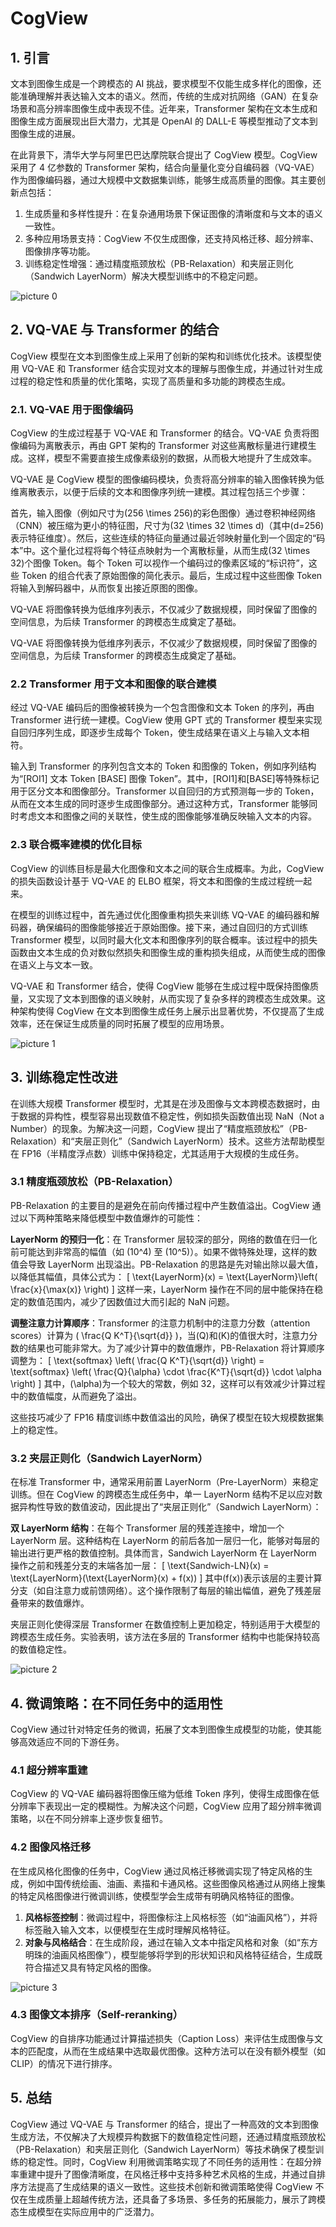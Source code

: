 # CogView

## 1. 引言

文本到图像生成是一个跨模态的 AI 挑战，要求模型不仅能生成多样化的图像，还能准确理解并表达输入文本的语义。然而，传统的生成对抗网络（GAN）在复杂场景和高分辨率图像生成中表现不佳。近年来，Transformer 架构在文本生成和图像生成方面展现出巨大潜力，尤其是 OpenAI 的 DALL-E 等模型推动了文本到图像生成的进展。

在此背景下，清华大学与阿里巴巴达摩院联合提出了 CogView 模型。CogView 采用了 4 亿参数的 Transformer 架构，结合向量量化变分自编码器（VQ-VAE）作为图像编码器，通过大规模中文数据集训练，能够生成高质量的图像。其主要创新点包括：

1. 生成质量和多样性提升：在复杂通用场景下保证图像的清晰度和与文本的语义一致性。
2. 多种应用场景支持：CogView 不仅生成图像，还支持风格迁移、超分辨率、图像排序等功能。
3. 训练稳定性增强：通过精度瓶颈放松（PB-Relaxation）和夹层正则化（Sandwich LayerNorm）解决大模型训练中的不稳定问题。

![picture 0](images/58ae7ec6b1ffc8ed0b69d6c6a4e1a4c236d4d352c9c01bbc11cbc845832028ac.png)  

## 2. VQ-VAE 与 Transformer 的结合

CogView 模型在文本到图像生成上采用了创新的架构和训练优化技术。该模型使用 VQ-VAE 和 Transformer 结合实现对文本的理解与图像生成，并通过针对生成过程的稳定性和质量的优化策略，实现了高质量和多功能的跨模态生成。

### 2.1. VQ-VAE 用于图像编码

CogView 的生成过程基于 VQ-VAE 和 Transformer 的结合。VQ-VAE 负责将图像编码为离散表示，再由 GPT 架构的 Transformer 对这些离散标量进行建模生成。这样，模型不需要直接生成像素级别的数据，从而极大地提升了生成效率。

VQ-VAE 是 CogView 模型的图像编码模块，负责将高分辨率的输入图像转换为低维离散表示，以便于后续的文本和图像序列统一建模。其过程包括三个步骤：

首先，输入图像（例如尺寸为\(256 \times 256\)的彩色图像）通过卷积神经网络（CNN）被压缩为更小的特征图，尺寸为\(32 \times 32 \times d\)（其中\(d=256\)表示特征维度）。然后，这些连续的特征向量通过最近邻映射量化到一个固定的“码本”中。这个量化过程将每个特征点映射为一个离散标量，从而生成\(32 \times 32\)个图像 Token。每个 Token 可以视作一个编码过的像素区域的“标识符”，这些 Token 的组合代表了原始图像的简化表示。最后，生成过程中这些图像 Token 将输入到解码器中，从而恢复出接近原图的图像。

VQ-VAE 将图像转换为低维序列表示，不仅减少了数据规模，同时保留了图像的空间信息，为后续 Transformer 的跨模态生成奠定了基础。

VQ-VAE 将图像转换为低维序列表示，不仅减少了数据规模，同时保留了图像的空间信息，为后续 Transformer 的跨模态生成奠定了基础。

### 2.2 Transformer 用于文本和图像的联合建模

经过 VQ-VAE 编码后的图像被转换为一个包含图像和文本 Token 的序列，再由 Transformer 进行统一建模。CogView 使用 GPT 式的 Transformer 模型来实现自回归序列生成，即逐步生成每个 Token，使生成结果在语义上与输入文本相符。

输入到 Transformer 的序列包含文本的 Token 和图像的 Token，例如序列结构为“[ROI1] 文本 Token [BASE] 图像 Token”。其中，[ROI1]和[BASE]等特殊标记用于区分文本和图像部分。Transformer 以自回归的方式预测每一步的 Token，从而在文本生成的同时逐步生成图像部分。通过这种方式，Transformer 能够同时考虑文本和图像之间的关联性，使生成的图像能够准确反映输入文本的内容。

### 2.3 联合概率建模的优化目标

CogView 的训练目标是最大化图像和文本之间的联合生成概率。为此，CogView 的损失函数设计基于 VQ-VAE 的 ELBO 框架，将文本和图像的生成过程统一起来。

在模型的训练过程中，首先通过优化图像重构损失来训练 VQ-VAE 的编码器和解码器，确保编码的图像能够接近于原始图像。接下来，通过自回归的方式训练 Transformer 模型，以同时最大化文本和图像序列的联合概率。该过程中的损失函数由文本生成的负对数似然损失和图像生成的重构损失组成，从而使生成的图像在语义上与文本一致。

VQ-VAE 和 Transformer 结合，使得 CogView 能够在生成过程中既保持图像质量，又实现了文本到图像的语义映射，从而实现了复杂多样的跨模态生成效果。这种架构使得 CogView 在文本到图像生成任务上展示出显著优势，不仅提高了生成效率，还在保证生成质量的同时拓展了模型的应用场景。

![picture 1](images/109a72d5a234802da3ee7f5155eca12ea08f440d82577bb92635dfe48c3a43f8.png)  



## 3. 训练稳定性改进

在训练大规模 Transformer 模型时，尤其是在涉及图像与文本跨模态数据时，由于数据的异构性，模型容易出现数值不稳定性，例如损失函数值出现 NaN（Not a Number）的现象。为解决这一问题，CogView 提出了“精度瓶颈放松”（PB-Relaxation）和“夹层正则化”（Sandwich LayerNorm）技术。这些方法帮助模型在 FP16（半精度浮点数）训练中保持稳定，尤其适用于大规模的生成任务。

### 3.1 精度瓶颈放松（PB-Relaxation）

PB-Relaxation 的主要目的是避免在前向传播过程中产生数值溢出。CogView 通过以下两种策略来降低模型中数值爆炸的可能性：

**LayerNorm 的预归一化**：在 Transformer 层较深的部分，网络的数值在归一化前可能达到非常高的幅值（如 \(10^4\) 至 \(10^5\)）。如果不做特殊处理，这样的数值会导致 LayerNorm 出现溢出。PB-Relaxation 的思路是先对输出除以最大值，以降低其幅值，具体公式为：
  \[
  \text{LayerNorm}(x) = \text{LayerNorm}\left( \frac{x}{\max(x)} \right)
  \]
  这样一来，LayerNorm 操作在不同的层中能保持在稳定的数值范围内，减少了因数值过大而引起的 NaN 问题。

**调整注意力计算顺序**：Transformer 的注意力机制中的注意力分数（attention scores）计算为 \( \frac{Q K^T}{\sqrt{d}} \)，当\(Q\)和\(K\)的值很大时，注意力分数的结果也可能非常大。为了减少计算中的数值爆炸，PB-Relaxation 将计算顺序调整为：
  \[
  \text{softmax} \left( \frac{Q K^T}{\sqrt{d}} \right) = \text{softmax} \left( \frac{Q}{\alpha} \cdot \frac{K^T}{\sqrt{d}} \cdot \alpha \right)
  \]
  其中，\(\alpha\)为一个较大的常数，例如 32，这样可以有效减少计算过程中的数值幅度，从而避免了溢出。

这些技巧减少了 FP16 精度训练中数值溢出的风险，确保了模型在较大规模数据集上的稳定性。

### 3.2 夹层正则化（Sandwich LayerNorm）

在标准 Transformer 中，通常采用前置 LayerNorm（Pre-LayerNorm）来稳定训练。但在 CogView 的跨模态生成任务中，单一 LayerNorm 结构不足以应对数据异构性导致的数值波动，因此提出了“夹层正则化”（Sandwich LayerNorm）：

**双 LayerNorm 结构**：在每个 Transformer 层的残差连接中，增加一个 LayerNorm 层。这种结构在 LayerNorm 的前后各加一层归一化，能够对每层的输出进行更严格的数值控制。具体而言，Sandwich LayerNorm 在 LayerNorm 操作之前和残差分支的末端各加一层：
  \[
  \text{Sandwich-LN}(x) = \text{LayerNorm}(\text{LayerNorm}(x) + f(x))
  \]
  其中\(f(x)\)表示该层的主要计算分支（如自注意力或前馈网络）。这个操作限制了每层的输出幅值，避免了残差层叠带来的数值爆炸。

夹层正则化使得深层 Transformer 在数值控制上更加稳定，特别适用于大模型的跨模态生成任务。实验表明，该方法在多层的 Transformer 结构中也能保持较高的数值稳定性。

![picture 2](images/a046de2f6f54d7299809723f8c81904be3ad92c932f9047dced2e0a2831e7f5b.png)  



## 4. 微调策略：在不同任务中的适用性

CogView 通过针对特定任务的微调，拓展了文本到图像生成模型的功能，使其能够高效适应不同的下游任务。

### 4.1 超分辨率重建

CogView 的 VQ-VAE 编码器将图像压缩为低维 Token 序列，使得生成图像在低分辨率下表现出一定的模糊性。为解决这个问题，CogView 应用了超分辨率微调策略，以在不同分辨率上逐步恢复细节。



### 4.2 图像风格迁移

在生成风格化图像的任务中，CogView 通过风格迁移微调实现了特定风格的生成，例如中国传统绘画、油画、素描和卡通风格。这些图像风格通过从网络上搜集的特定风格图像进行微调训练，使模型学会生成带有明确风格特征的图像。

1. **风格标签控制**：微调过程中，将图像标注上风格标签（如“油画风格”），并将标签融入输入文本，以便模型在生成时理解风格特征​。
2. **对象与风格结合**：在生成阶段，通过在输入文本中指定风格和对象（如“东方明珠的油画风格图像”），模型能够将学到的形状知识和风格特征结合，生成既符合描述又具有特定风格的图像​。


![picture 3](images/edbb872aa1ded2d553bb39aab50120eb5c273f92ee3674f0e10c38a70aceaee7.png)  


### 4.3 图像文本排序（Self-reranking）

CogView 的自排序功能通过计算描述损失（Caption Loss）来评估生成图像与文本的匹配度，从而在生成结果中选取最优图像。这种方法可以在没有额外模型（如 CLIP）的情况下进行排序。

## 5. 总结

CogView 通过 VQ-VAE 与 Transformer 的结合，提出了一种高效的文本到图像生成方法，不仅解决了大规模异构数据下的数值稳定性问题，还通过精度瓶颈放松（PB-Relaxation）和夹层正则化（Sandwich LayerNorm）等技术确保了模型训练的稳定性。同时，CogView 利用微调策略实现了不同任务的适用性：在超分辨率重建中提升了图像清晰度，在风格迁移中支持多种艺术风格的生成，并通过自排序方法提高了生成结果的语义一致性。这些技术创新和微调策略使得 CogView 不仅在生成质量上超越传统方法，还具备了多场景、多任务的拓展能力，展示了跨模态生成模型在实际应用中的广泛潜力。